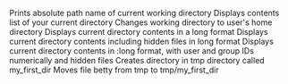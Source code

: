 Prints absolute path name of current working directory
Displays contents list of your current directory
Changes working directory to user's home directory
Displays current directory contents in a long format
Displays current directory contents including hidden files in long format
Displays current directory contents in :long format, with user and group IDs numerically and hidden files
Creates directory in tmp directory called my_first_dir
Moves file betty from tmp to tmp/my_first_dir 
